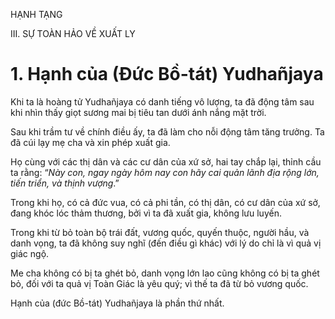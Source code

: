 HẠNH TẠNG

III. SỰ TOÀN HẢO VỀ XUẤT LY

# 1. Hạnh của (Đức Bồ-tát) Yudhañjaya

Khi ta là hoàng tử Yudhañjaya có danh tiếng vô lượng, ta đã động tâm sau khi nhìn thấy giọt sương mai bị tiêu tan dưới ánh nắng mặt trời.

Sau khi trầm tư về chính điều ấy, ta đã làm cho nỗi động tâm tăng trưởng. Ta đã cúi lạy mẹ cha và xin phép xuất gia.

Họ cùng với các thị dân và các cư dân của xứ sở, hai tay chắp lại, thỉnh cầu ta rằng: “_Này con, ngay ngày hôm nay con hãy cai quản lãnh địa rộng lớn, tiến triển, và thịnh vượng_.”

Trong khi họ, có cả đức vua, có cả phi tần, có thị dân, có cư dân của xứ sở, đang khóc lóc thảm thương, bởi vì ta đã xuất gia, không lưu luyến.

Trong khi từ bỏ toàn bộ trái đất, vương quốc, quyến thuộc, người hầu, và danh vọng, ta đã không suy nghĩ (đến điều gì khác) với lý do chỉ là vì quả vị giác ngộ.

Me cha không có bị ta ghét bỏ, danh vọng lớn lao cũng không có bị ta ghét bỏ, đối với ta quả vị Toàn Giác là yêu quý; vì thế ta đã từ bỏ vương quốc.

Hạnh của (đức Bồ-tát) Yudhañjaya là phần thứ nhất.
